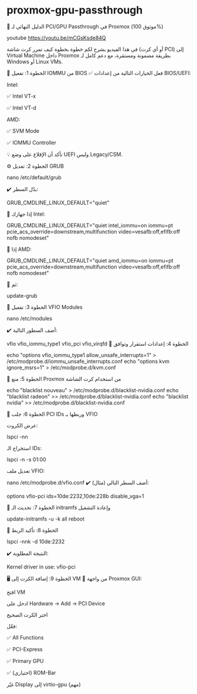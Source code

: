 # proxmox-gpu-passthrough

🧠 الدليل النهائي لـ PCI/GPU Passthrough في Proxmox (موثوق 100%)

youtube 
https://youtu.be/mCGsKsde84Q

في هذا الفيديو بشرح لكم خطوة بخطوة كيف تمرر كرت شاشة (أو أي كرت PCI) إلى Virtual Machine داخل Proxmox بطريقة مضمونة ومستقرة، مع دعم كامل لـ Windows أو Linux VMs.

🧩 الخطوة 1: تفعيل IOMMU من BIOS
✅ فعل الخيارات التالية من إعدادات BIOS/UEFI:

Intel:

✅ Intel VT-x

✅ Intel VT-d

AMD:

✅ SVM Mode

✅ IOMMU Controller

💡 تأكد أن الإقلاع على وضع UEFI وليس Legacy/CSM.

⚙️ الخطوة 2: تعديل GRUB


nano /etc/default/grub

✔️ بدّل السطر:

GRUB_CMDLINE_LINUX_DEFAULT="quiet"

🔸 إذا جهازك Intel:


GRUB_CMDLINE_LINUX_DEFAULT="quiet intel_iommu=on iommu=pt pcie_acs_override=downstream,multifunction video=vesafb:off,efifb:off nofb nomodeset"

🔸 إذا AMD:


GRUB_CMDLINE_LINUX_DEFAULT="quiet amd_iommu=on iommu=pt pcie_acs_override=downstream,multifunction video=vesafb:off,efifb:off nofb nomodeset"


🔄 ثم:


update-grub

🧬 الخطوة 3: تفعيل VFIO Modules

nano /etc/modules

✔️ أضف السطور التالية:


vfio
vfio_iommu_type1
vfio_pci
vfio_virqfd
🔐 الخطوة 4: إعدادات استقرار وتوافق



echo "options vfio_iommu_type1 allow_unsafe_interrupts=1" > /etc/modprobe.d/iommu_unsafe_interrupts.conf
echo "options kvm ignore_msrs=1" > /etc/modprobe.d/kvm.conf


🚫 الخطوة 5: منع Proxmox من استخدام كرت الشاشة


echo "blacklist nouveau" > /etc/modprobe.d/blacklist-nvidia.conf
echo "blacklist radeon" >> /etc/modprobe.d/blacklist-nvidia.conf
echo "blacklist nvidia" >> /etc/modprobe.d/blacklist-nvidia.conf

🧠 الخطوة 6: جلب PCI IDs وربطها بـ VFIO


عرض الكروت:


lspci -nn

استخراج الـ IDs:




lspci -n -s 01:00

تعديل ملف VFIO:



nano /etc/modprobe.d/vfio.conf
✔️ أضف السطر التالي (مثال):



options vfio-pci ids=10de:2232,10de:228b disable_vga=1


🔄 الخطوة 7: تحديث الـ initramfs وإعادة التشغيل



update-initramfs -u -k all
reboot


🧪 الخطوة 8: تأكيد الربط


lspci -nnk -d 10de:2232

✔️ النتيجة المطلوبة:


Kernel driver in use: vfio-pci


🖥️ الخطوة 9: إضافة الكرت إلى VM
🔸 من واجهة Proxmox GUI:

افتح VM

ادخل على Hardware → Add → PCI Device

اختر الكرت الصحيح

فعّل:

✅ All Functions

✅ PCI-Express

✅ Primary GPU

✅ (اختياري) ROM-Bar

غيّر Display إلى virtio-gpu (مهم)

